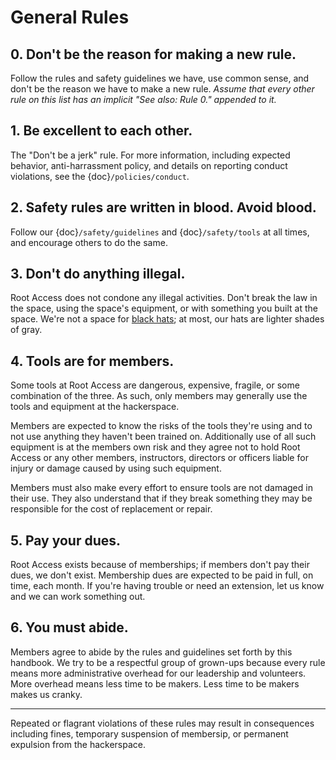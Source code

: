General Rules
=============

## 0. Don't be the reason for making a new rule.

Follow the rules and safety guidelines we have, use common sense, and don't be the reason we have to make a new rule. _Assume that every other rule on this list has an implicit "See also: Rule 0." appended to it._

## 1. Be excellent to each other.

The "Don't be a jerk" rule. For more information, including expected behavior, anti-harrassment policy, and details on reporting conduct violations, see the {doc}`/policies/conduct`.

## 2. Safety rules are written in blood. Avoid blood.

Follow our {doc}`/safety/guidelines` and {doc}`/safety/tools` at all times, and encourage others to do the same.

## 3. Don't do anything illegal.

Root Access does not condone any illegal activities. Don't break the law in the space, using the space's equipment, or with something you built at the space. We're not a space for [black hats](https://en.wikipedia.org/wiki/Black_hat_(computer_security)); at most, our hats are lighter shades of gray.

## 4. Tools are for members.

Some tools at Root Access are dangerous, expensive, fragile, or some combination of the three. As such, only members may generally use the tools and equipment at the hackerspace.

Members are expected to know the risks of the tools they're using and to not use anything they haven't been trained on. Additionally use of all such equipment is at the members own risk and they agree not to hold Root Access or any other members, instructors, directors or officers liable for injury or damage caused by using such equipment.

Members must also make every effort to ensure tools are not damaged in their use. They also understand that if they break something they may be responsible for the cost of replacement or repair.

## 5. Pay your dues.

Root Access exists because of memberships; if members don't pay their dues, we don't exist. Membership dues are expected to be paid in full, on time, each month. If you're having trouble or need an extension, let us know and we can work something out.

## 6. You must abide.

Members agree to abide by the rules and guidelines set forth by this handbook. We try to be a respectful group of grown-ups because every rule means more administrative overhead for our leadership and volunteers. More overhead means less time to be makers. Less time to be makers makes us cranky.

---

Repeated or flagrant violations of these rules may result in consequences including fines, temporary suspension of membersip, or permanent expulsion from the hackerspace.
